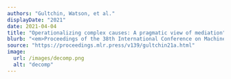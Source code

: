 ```yaml
---
authors: "Gultchin, Watson, et al."
displayDate: "2021"
date: 2021-04-04
title: "Operationalizing complex causes: A pragmatic view of mediation"
blurb: "<em>Proceedings of the 38th International Conference on Machine Learning</em>."
source: "https://proceedings.mlr.press/v139/gultchin21a.html"
image:
  url: /images/decomp.png
  alt: "decomp"
---
```

